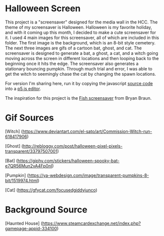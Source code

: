 # Halloween Screen

This project is a "screensaver" designed for the media wall in the HCC. The theme of my screensaver is Halloween. Halloween is my favorite holiday, and with it coming up this month, I decided to make a cute screensaver for it. I used 4 main images for this screensaver, all of which are included in this folder. The first image is the background, which is an 8-bit style cemetery. The next three images are gifs of a cartoon bat, ghost, and cat. The screensaver is designed to generate a bat, a ghost, a cat, and a witch going moving across the screen in different locations and then looping back to the beginning once it hits the edge. The screensaver also generates a stationary bouncing pumpkin. Through much trial and error, I was able to get the witch to seemingly chase the cat by changing the spawn locations. 

For version I'm sharing here, run it by copying the javascript [source code](halloweenscreen.js) into a [p5.js editor](http://editor.p5js.org). 

The inspiration for this project is the [Fish screensaver](https://www.bryanbraun.com/after-dark-css/all/fish.html) from Bryan Braun.

# Gif Sources
[Witch] (https://www.deviantart.com/el-sato/art/Commission-Witch-run-618417906)

[Ghost] (http://rebloggy.com/post/halloween-pixel-pixels-transparent/33797507001)

[Bat] (https://giphy.com/stickers/halloween-spooky-bat-e7QR56Mun2vA4Fp0nI)

[Pumpkin] (https://ya-webdesign.com/image/transparent-pumpkins-8-bit/1519974.html)

[Cat] (https://gfycat.com/focusedgiddyjunco)

# Background Source
[Haunted House] (https://www.steamcardexchange.net/index.php?gamepage-appid-334100)

